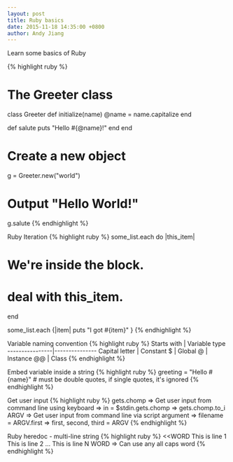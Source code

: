```yaml
---
layout: post
title: Ruby basics
date: 2015-11-18 14:35:00 +0800
author: Andy Jiang
---
```


Learn some basics of Ruby

{% highlight ruby %}
# The Greeter class
class Greeter
  def initialize(name)
    @name = name.capitalize
  end

  def salute
    puts "Hello #{@name}!"
  end
end
# Create a new object
g = Greeter.new("world")
# Output "Hello World!"
g.salute
{% endhighlight %}


Ruby Iteration
{% highlight ruby %}
some_list.each do |this_item|
  # We're inside the block.
  # deal with this_item.
end

some_list.each {|item| puts "I got #{item}" }
{% endhighlight %}

Variable naming convention
{% highlight ruby %}
Starts with     |  Variable type
----------------|---------------
Capital letter  |  Constant
      $         |  Global
      @         |  Instance
     @@         |  Class
{% endhighlight %}

Embed variable inside a string
{% highlight ruby %}
  greeting = "Hello #{name}" # must be double quotes, if single quotes, it's ignored
{% endhighlight %}

Get user input
{% highlight ruby %}
gets.chomp  => Get user input from command line using keyboard
            => in = $stdin.gets.chomp
            => gets.chomp.to_i
ARGV        => Get user input from command line via script argument
            => filename = ARGV.first
            => first, second, third = ARGV
{% endhighlight %}

Ruby heredoc - multi-line string
{% highlight ruby %}
<<WORD
This is line 1
This is line 2
...
This is line N
WORD
=> Can use any all caps word
{% endhighlight %}
